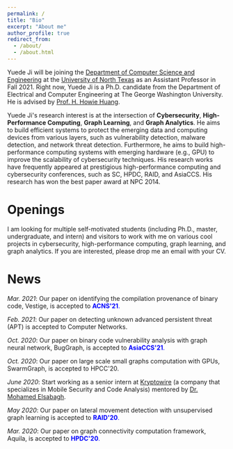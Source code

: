 ```yaml
---
permalink: /
title: "Bio"
excerpt: "About me"
author_profile: true
redirect_from:
  - /about/
  - /about.html
---
```


Yuede Ji will be joining the [Department of Computer Science and Engineering](https://computerscience.engineering.unt.edu/) at the [University of North Texas](https://www.unt.edu/) as an Assistant Professor in Fall 2021. Right now, Yuede Ji is a Ph.D. candidate from the Department of Electrical and Computer Engineering at The George Washington University. He is advised by [Prof. H. Howie Huang](https://www.seas.gwu.edu/howie-huang).

Yuede Ji's research interest is at the intersection of <strong>Cybersecurity</strong>, <strong>High-Performance Computing</strong>, <strong>Graph Learning</strong>, and <strong>Graph Analytics</strong>. He aims to build efficient systems to protect the emerging data and computing devices from various layers, such as vulnerability detection, malware detection, and network threat detection. Furthermore, he aims to build high-performance computing systems with emerging hardware (e.g., GPU) to improve the scalability of cybersecurity techniques. His research works have frequently appeared at prestigious high-performance computing and cybersecurity conferences, such as SC, HPDC, RAID, and AsiaCCS. His research has won the best paper award at NPC 2014.

Openings
======
I am looking for multiple self-motivated students (including Ph.D., master, undergraduate, and intern) and visitors to work with me on various cool projects in cybersecurity, high-performance computing, graph learning, and graph analytics. If you are interested, please drop me an email with your CV.

News
======
*Mar. 2021*: Our paper on identifying the compilation provenance of binary code, Vestige, is accepted to <span style="color:blue"><strong>ACNS'21</strong><span style="color:blue">.

*Feb. 2021*: Our paper on detecting unknown advanced persistent threat (APT) is accepted to Computer Networks.

*Oct. 2020*: Our paper on binary code vulnerability analysis with graph neural network, BugGraph, is accepted to <span style="color:blue"><strong>AsiaCCS'21</strong><span style="color:blue">.

*Oct. 2020*: Our paper on large scale small graphs computation with GPUs, SwarmGraph, is accepted to HPCC'20.

*June 2020*: Start working as a senior intern at [Kryptowire](https://www.kryptowire.com/) (a company that specializes in Mobile Security and Code Analysis) mentored by [Dr. Mohamed Elsabagh](https://scholar.google.com/citations?user=HKp90HUAAAAJ&hl=en).

*May 2020*: Our paper on lateral movement detection with unsupervised graph learning is accepted to <span style="color:blue"><strong>RAID'20</strong><span style="color:blue">.

*Mar. 2020*: Our paper on graph connectivity computation framework, Aquila, is accepted to <span style="color:blue"><strong>HPDC'20</strong><span style="color:blue">.
